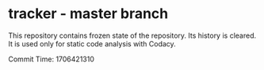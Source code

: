 # tracker - master branch

This repository contains frozen state of the repository.
Its history is cleared. It is used only for static code
analysis with Codacy.

Commit Time: 1706421310